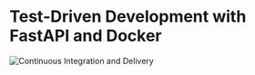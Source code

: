 # Test-Driven Development with FastAPI and Docker

![Continuous Integration and Delivery](https://github.com/vilius-kul/fastapi-tdd-docker/workflows/Continuous%20Integration%20and%20Delivery/badge.svg?branch=main)
